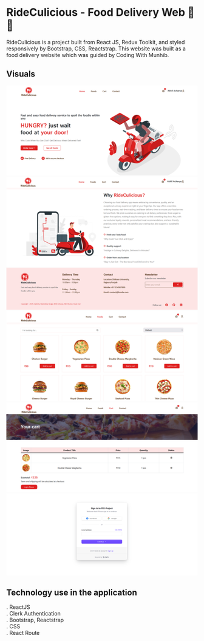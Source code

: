 # RideCulicious - Food Delivery Web 🍕 🍔

RideCulicious is a project built from React JS, Redux Toolkit, and styled responsively by Bootstrap, CSS, Reactstrap. This website was built as a food delivery website which was guided by Coding With Munhib.

## Visuals

<img src='src/assets/screenshots/one.png'>
<img src='src/assets/screenshots/two.png'>
<img src='src/assets/screenshots/three.png'>
<img src='src/assets/screenshots/four.png'>
<img src='src/assets/screenshots/five.png'>
<img src='src/assets/screenshots/eight.png'>


## Technology use in the application

. ReactJS <br />
. Clerk Authentication <br/> 
. Bootstrap, Reactstrap <br />
. CSS <br />
. React Route
